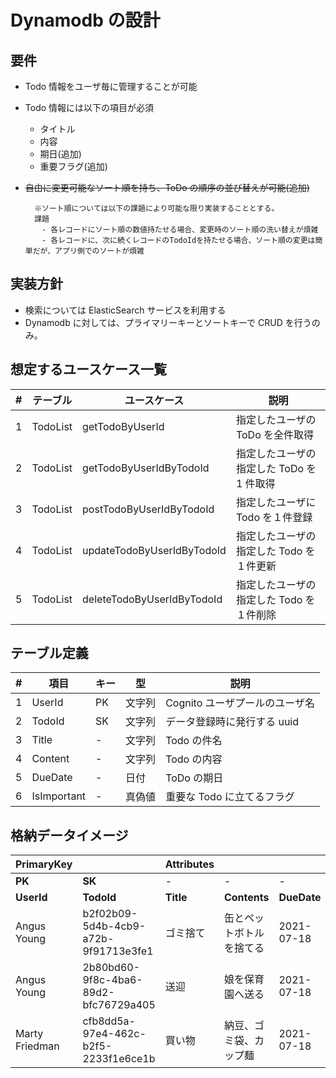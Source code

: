 # Dynamodb の設計

## 要件

- Todo 情報をユーザ毎に管理することが可能
- Todo 情報には以下の項目が必須
  - タイトル
  - 内容
  - 期日(追加)
  - 重要フラグ(追加)
- ~~自由に変更可能なソート順を持ち、ToDo の順序の並び替えが可能(追加)~~

        ※ソート順については以下の課題により可能な限り実装することとする。
        課題
        　- 各レコードにソート順の数値持たせる場合、変更時のソート順の洗い替えが煩雑
        　- 各レコードに、次に続くレコードのTodoIdを持たせる場合、ソート順の変更は簡単だが、アプリ側でのソートが煩雑

## 実装方針

- 検索については ElasticSearch サービスを利用する
- Dynamodb に対しては、プライマリーキーとソートキーで CRUD を行うのみ。

## 想定するユースケース一覧

| #   | テーブル | ユースケース               | 説明                                      |
| --- | -------- | -------------------------- | ----------------------------------------- |
| 1   | TodoList | getTodoByUserId            | 指定したユーザの ToDo を全件取得          |
| 2   | TodoList | getTodoByUserIdByTodoId    | 指定したユーザの指定した ToDo を 1 件取得 |
| 3   | TodoList | postTodoByUserIdByTodoId   | 指定したユーザに Todo を１件登録          |
| 4   | TodoList | updateTodoByUserIdByTodoId | 指定したユーザの指定した Todo を１件更新  |
| 5   | TodoList | deleteTodoByUserIdByTodoId | 指定したユーザの指定した Todo を１件削除  |

## テーブル定義

| #   | 項目        | キー | 型     | 説明                           |
| --- | ----------- | ---- | ------ | ------------------------------ |
| 1   | UserId      | PK   | 文字列 | Cognito ユーザプールのユーザ名 |
| 2   | TodoId      | SK   | 文字列 | データ登録時に発行する uuid    |
| 3   | Title       | -    | 文字列 | Todo の件名                    |
| 4   | Content     | -    | 文字列 | Todo の内容                    |
| 5   | DueDate     | -    | 日付 | ToDo の期日                    |
| 6   | IsImportant | -    | 真偽値 | 重要な Todo に立てるフラグ     |


## 格納データイメージ

| PrimaryKey     |                                      | Attributes |                          |             |                 |     |
| -------------- | ------------------------------------ | ---------- | ------------------------ | ----------- | --------------- | --- |
| **PK**         | **SK**                               | -          | -                        | -           | -               |
| **UserId**     | **TodoId**                           | **Title**  | **Contents**             | **DueDate** | **IsImportant** |
| Angus Young    | b2f02b09-5d4b-4cb9-a72b-9f91713e3fe1 | ゴミ捨て   | 缶とペットボトルを捨てる | 2021-07-18  | false           |
| Angus Young    | 2b80bd60-9f8c-4ba6-89d2-bfc76729a405 | 送迎       | 娘を保育園へ送る         | 2021-07-18  | true            |
| Marty Friedman | cfb8dd5a-97e4-462c-b2f5-2233f1e6ce1b | 買い物     | 納豆、ゴミ袋、カップ麺   | 2021-07-18  | false           |
